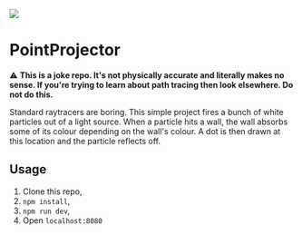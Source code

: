 ![](https://imgur.com/d113kMG.png)

# PointProjector

⚠️ **This is a joke repo. It's not physically accurate and literally makes no sense. If you're trying to learn about path tracing then look elsewhere. Do not do this.**

Standard raytracers are boring. This simple project fires a bunch of white particles out of a light source. When a particle hits a wall, the wall absorbs some of its colour depending on the wall's colour. A dot is then drawn at this location and the particle reflects off.


## Usage

1. Clone this repo,
2. `npm install`,
3. `npm run dev`,
4. Open `localhost:8080`
